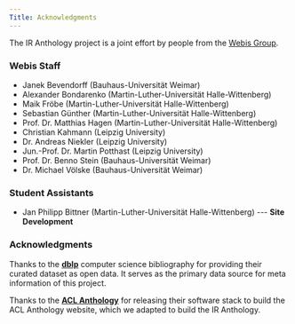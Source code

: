 ```yaml
---
Title: Acknowledgments
---
```


The IR Anthology project is a joint effort by people from the [Webis Group](https://webis.de/).

### Webis Staff

+ Janek Bevendorff (Bauhaus-Universität Weimar)
+ Alexander Bondarenko (Martin-Luther-Universität Halle-Wittenberg)
+ Maik Fröbe (Martin-Luther-Universität Halle-Wittenberg)
+ Sebastian Günther (Martin-Luther-Universität Halle-Wittenberg)
+ Prof. Dr. Matthias Hagen (Martin-Luther-Universität Halle-Wittenberg)
+ Christian Kahmann (Leipzig University)
+ Dr. Andreas Niekler (Leipzig University)
+ Jun.-Prof. Dr. Martin Potthast (Leipzig University)
+ Prof. Dr. Benno Stein (Bauhaus-Universität Weimar)
+ Dr. Michael Völske (Bauhaus-Universität Weimar)

### Student Assistants

+ Jan Philipp Bittner (Martin-Luther-Universität Halle-Wittenberg) --- **Site Development**

### Acknowledgments

Thanks to the **[dblp](https://dblp.uni-trier.de/)** computer science bibliography for providing their curated dataset as open data. It serves as the primary data source for meta information of this project.

Thanks to the **[ACL Anthology](https://www.aclweb.org/anthology/)** for releasing their software stack to build the ACL Anthology website, which we adapted to build the IR Anthology.
